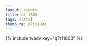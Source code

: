 ```yaml
--- 
layout: sieutv
title: af 1803
tags: [aftv]
thumb_re: q7t11803
---
```

{% include tvadv key="q7t11803" %} 
